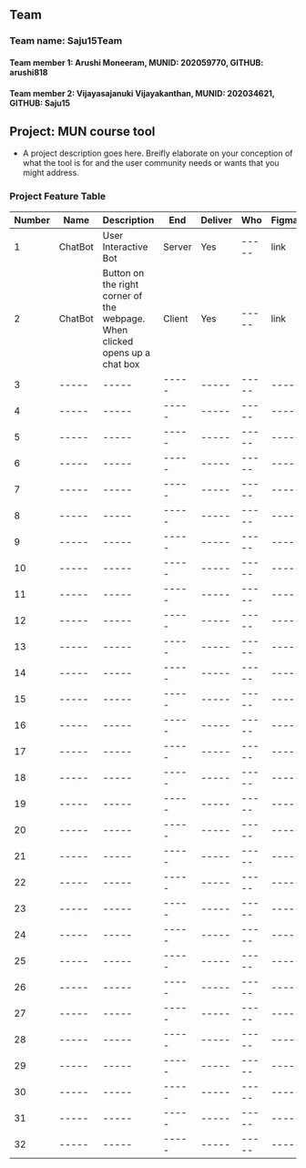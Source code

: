 ## Team

### Team name: Saju15Team
#### Team member 1: Arushi Moneeram, MUNID: 202059770, GITHUB: arushi818
#### Team member 2: Vijayasajanuki Vijayakanthan, MUNID: 202034621, GITHUB: Saju15


## Project: MUN course tool
* A project description goes here. Breifly elaborate on your conception of what the tool is for and the user community needs or wants that you might address. 

### Project Feature Table

|Number|Name|Description|End|Deliver|Who|FigmaDesign|
|-----|-----|-----|-----|-----|-----|-----|
|1|ChatBot|User Interactive Bot|Server|Yes|-----|link|
|2|ChatBot|Button on the right corner of the webpage. When clicked opens up a chat box|Client|Yes|-----|link|
|3|-----|-----|-----|-----|-----|-----|
|4|-----|-----|-----|-----|-----|-----|
|5|-----|-----|-----|-----|-----|-----|
|6|-----|-----|-----|-----|-----|-----|
|7|-----|-----|-----|-----|-----|-----|
|8|-----|-----|-----|-----|-----|-----|
|9|-----|-----|-----|-----|-----|-----|
|10|-----|-----|-----|-----|-----|-----|
|11|-----|-----|-----|-----|-----|-----|
|12|-----|-----|-----|-----|-----|-----|
|13|-----|-----|-----|-----|-----|-----|
|14|-----|-----|-----|-----|-----|-----|
|15|-----|-----|-----|-----|-----|-----|
|16|-----|-----|-----|-----|-----|-----|
|17|-----|-----|-----|-----|-----|-----|
|18|-----|-----|-----|-----|-----|-----|
|19|-----|-----|-----|-----|-----|-----|
|20|-----|-----|-----|-----|-----|-----|
|21|-----|-----|-----|-----|-----|-----|
|22|-----|-----|-----|-----|-----|-----|
|23|-----|-----|-----|-----|-----|-----|
|24|-----|-----|-----|-----|-----|-----|
|25|-----|-----|-----|-----|-----|-----|
|26|-----|-----|-----|-----|-----|-----|
|27|-----|-----|-----|-----|-----|-----|
|28|-----|-----|-----|-----|-----|-----|
|29|-----|-----|-----|-----|-----|-----|
|30|-----|-----|-----|-----|-----|-----|
|31|-----|-----|-----|-----|-----|-----|
|32|-----|-----|-----|-----|-----|-----|
